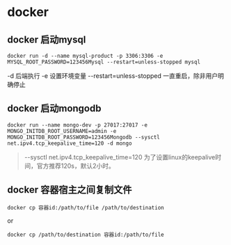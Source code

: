 # docker

## docker 启动mysql

```shell
docker run -d --name mysql-product -p 3306:3306 -e MYSQL_ROOT_PASSWORD=123456Mysql --restart=unless-stopped mysql
```

-d 后端执行
-e 设置环境变量
--restart=unless-stopped 一直重启，除非用户明确停止

## docker 启动mongodb

```shell
docker run --name mongo-dev -p 27017:27017 -e MONGO_INITDB_ROOT_USERNAME=admin -e MONGO_INITDB_ROOT_PASSWORD=123456Mongodb --sysctl net.ipv4.tcp_keepalive_time=120 -d mongo
```

>--sysctl net.ipv4.tcp_keepalive_time=120 为了设置linux的keepalive时间，官方推荐120s，默认2小时。

## docker 容器宿主之间复制文件

```shell
docker cp 容器id:/path/to/file /path/to/destination
```

or

```shell
docker cp /path/to/destination 容器id:/path/to/file
```

